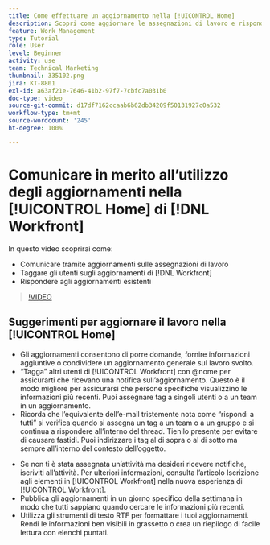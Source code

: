 ```yaml
---
title: Come effettuare un aggiornamento nella [!UICONTROL Home]
description: Scopri come aggiornare le assegnazioni di lavoro e rispondere agli aggiornamenti esistenti. Tagga gli utenti di  [!DNL Workfront]  negli aggiornamenti in modo che ricevano notifiche sulla comunicazione.
feature: Work Management
type: Tutorial
role: User
level: Beginner
activity: use
team: Technical Marketing
thumbnail: 335102.png
jira: KT-8801
exl-id: a63af21e-7646-41b2-97f7-7cbfc7a031b0
doc-type: video
source-git-commit: d17df7162ccaab6b62db34209f50131927c0a532
workflow-type: tm+mt
source-wordcount: '245'
ht-degree: 100%

---
```


# Comunicare in merito all’utilizzo degli aggiornamenti nella [!UICONTROL Home] di [!DNL Workfront]

In questo video scoprirai come:

* Comunicare tramite aggiornamenti sulle assegnazioni di lavoro
* Taggare gli utenti sugli aggiornamenti di [!DNL Workfront]
* Rispondere agli aggiornamenti esistenti

>[!VIDEO](https://video.tv.adobe.com/v/335102/?quality=12&learn=on&enablevpops)

## Suggerimenti per aggiornare il lavoro nella [!UICONTROL Home]

* Gli aggiornamenti consentono di porre domande, fornire informazioni aggiuntive o condividere un aggiornamento generale sul lavoro svolto.
* “Tagga” altri utenti di [!UICONTROL Workfront] con @nome per assicurarti che ricevano una notifica sull’aggiornamento. Questo è il modo migliore per assicurarsi che persone specifiche visualizzino le informazioni più recenti. Puoi assegnare tag a singoli utenti o a un team in un aggiornamento.
* Ricorda che l’equivalente dell’e-mail tristemente nota come “rispondi a tutti” si verifica quando si assegna un tag a un team o a un gruppo e si continua a rispondere all’interno del thread. Tienilo presente per evitare di causare fastidi. Puoi indirizzare i tag al di sopra o al di sotto ma sempre all’interno del contesto dell’oggetto.

<!---
paragraph below needs a hyperlink to an article
--->

* Se non ti è stata assegnata un’attività ma desideri ricevere notifiche, iscriviti all’attività. Per ulteriori informazioni, consulta l’articolo Iscrizione agli elementi in [!UICONTROL Workfront] nella nuova esperienza di [!UICONTROL Workfront].
* Pubblica gli aggiornamenti in un giorno specifico della settimana in modo che tutti sappiano quando cercare le informazioni più recenti.
* Utilizza gli strumenti di testo RTF per formattare i tuoi aggiornamenti. Rendi le informazioni ben visibili in grassetto o crea un riepilogo di facile lettura con elenchi puntati.

<!---
learn more URLs
--->
